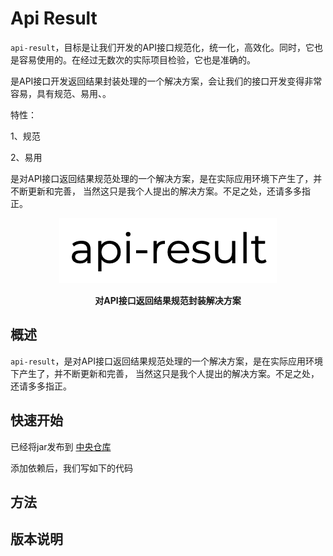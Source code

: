 
# Api Result

`api-result`，目标是让我们开发的API接口规范化，统一化，高效化。同时，它也是容易使用的。在经过无数次的实际项目检验，它也是准确的。

是API接口开发返回结果封装处理的一个解决方案，会让我们的接口开发变得非常容易，具有规范、易用、。

特性：

1、规范

2、易用

是对API接口返回结果规范处理的一个解决方案，是在实际应用环境下产生了，并不断更新和完善，
   当然这只是我个人提出的解决方案。不足之处，还请多多指正。


<p align="center">
    <img src="./images/api-result-logo.png">
</p>

<p align="center">
    <strong>对API接口返回结果规范封装解决方案</strong>
</p>


## 概述

`api-result`，是对API接口返回结果规范处理的一个解决方案，是在实际应用环境下产生了，并不断更新和完善，
   当然这只是我个人提出的解决方案。不足之处，还请多多指正。

## 快速开始

已经将jar发布到 [中央仓库](https://search.maven.org/search?q=g:com.fengwenyi%20AND%20a:api-result&core=gav)

添加依赖后，我们写如下的代码

## 方法

## 版本说明

